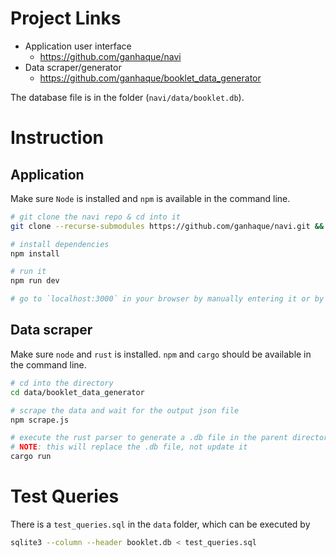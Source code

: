 # Project Links
- Application user interface
  - https://github.com/ganhaque/navi
- Data scraper/generator
  - https://github.com/ganhaque/booklet_data_generator

The database file is in the folder (`navi/data/booklet.db`).

# Instruction

## Application
Make sure `Node` is installed and `npm` is available in the command line.

```bash
# git clone the navi repo & cd into it
git clone --recurse-submodules https://github.com/ganhaque/navi.git && cd navi

# install dependencies
npm install

# run it
npm run dev

# go to `localhost:3000` in your browser by manually entering it or by clicking the link given
```

## Data scraper
Make sure `node` and `rust` is installed. `npm` and `cargo` should be available in the command line.

```bash
# cd into the directory
cd data/booklet_data_generator

# scrape the data and wait for the output json file
npm scrape.js

# execute the rust parser to generate a .db file in the parent directory 
# NOTE: this will replace the .db file, not update it
cargo run
```

# Test Queries
There is a `test_queries.sql` in the `data` folder, which can be executed by
```bash
sqlite3 --column --header booklet.db < test_queries.sql
```


